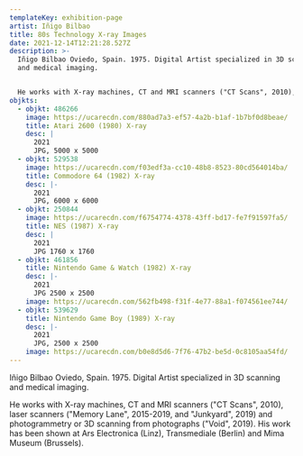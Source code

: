```yaml
---
templateKey: exhibition-page
artist: Iñigo Bilbao
title: 80s Technology X-ray Images
date: 2021-12-14T12:21:28.527Z
description: >-
  Iñigo Bilbao Oviedo, Spain. 1975. Digital Artist specialized in 3D scanning
  and medical imaging. 


  He works with X-ray machines, CT and MRI scanners ("CT Scans", 2010), laser scanners ("Memory Lane", 2015-2019, and "Junkyard", 2019) and photogrammetry or 3D scanning from photographs ("Void", 2019). His work has been shown at Ars Electronica (Linz), Transmediale (Berlin) and Mima Museum (Brussels).
objkts:
  - objkt: 486266
    image: https://ucarecdn.com/880ad7a3-ef57-4a2b-b1af-1b7bf0d8beae/
    title: Atari 2600 (1980) X-ray
    desc: |
      2021
      JPG, 5000 x 5000
  - objkt: 529538
    image: https://ucarecdn.com/f03edf3a-cc10-48b8-8523-80cd564014ba/
    title: Commodore 64 (1982) X-ray
    desc: |-
      2021
      JPG, 6000 x 6000
  - objkt: 250844
    image: https://ucarecdn.com/f6754774-4378-43ff-bd17-fe7f91597fa5/
    title: NES (1987) X-ray
    desc: |
      2021
      JPG 1760 x 1760
  - objkt: 461856
    title: Nintendo Game & Watch (1982) X-ray
    desc: |-
      2021
      JPG 2500 x 2500
    image: https://ucarecdn.com/562fb498-f31f-4e77-88a1-f074561ee744/
  - objkt: 539629
    title: Nintendo Game Boy (1989) X-ray
    desc: |-
      2021
      JPG, 2500 x 2500
    image: https://ucarecdn.com/b0e8d5d6-7f76-47b2-be5d-0c8105aa54fd/
---
```

Iñigo Bilbao Oviedo, Spain. 1975. Digital Artist specialized in 3D scanning and medical imaging. 

He works with X-ray machines, CT and MRI scanners ("CT Scans", 2010), laser scanners ("Memory Lane", 2015-2019, and "Junkyard", 2019) and photogrammetry or 3D scanning from photographs ("Void", 2019). His work has been shown at Ars Electronica (Linz), Transmediale (Berlin) and Mima Museum (Brussels).